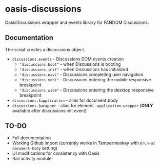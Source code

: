 # oasis-discussions
OasisDiscussions wrapper and events library for FANDOM Discussions.

## Documentation
The script creates a discussions object.
* `discussions.events` - Discussions DOM events creation
  * `"discussions.boot"` - when Discussions is booting
  * `"discussions.init"` - when Discussions has initialized
  * `"discussions.navi"` - Discussions completing user navigation
  * `"discussions.mobi"` - Discussions entering the mobile responsive breakpoint
  * `"discussions.wide"` - Discussions entering the desktop responsive breakpoint
* `discussions.$application` - alias for document.body
* `discussions.$wrapper` - alias for element `.application-wrapper` (**ONLY** available after discussions.init event)

## TO-DO
* Full documentation
* Working Github import (currently works in Tampermonkey with `@run-at document-body` setting)
* UI modifications for consistency with Oasis
* Rail activity module
